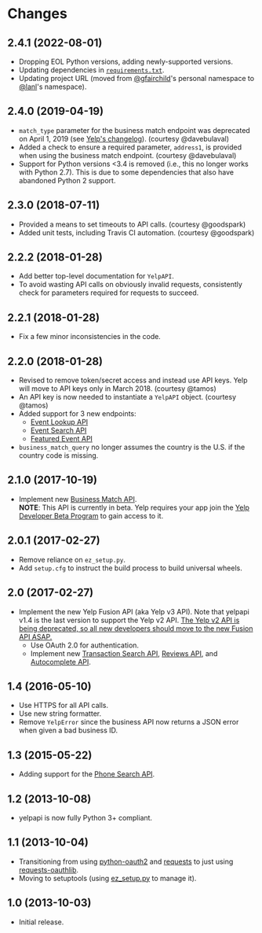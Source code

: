 # Changes

## 2.4.1 (2022-08-01)
* Dropping EOL Python versions, adding newly-supported versions.
* Updating dependencies in [`requirements.txt`](requirements.txt).
* Updating project URL (moved from [@gfairchild](https://github.com/gfairchild)'s personal namespace to [@lanl](https://github.com/lanl)'s namespace).

## 2.4.0 (2019-04-19)
* `match_type` parameter for the business match endpoint was deprecated on April 1, 2019 (see [Yelp's changelog](https://www.yelp.com/developers/v3/changelog)). (courtesy @davebulaval)
* Added a check to ensure a required parameter, `address1`, is provided when using the business match endpoint. (courtesy @davebulaval)
* Support for Python versions <3.4 is removed (i.e., this no longer works with Python 2.7). This is due to some dependencies that also have abandoned Python 2 support.

## 2.3.0 (2018-07-11)
* Provided a means to set timeouts to API calls. (courtesy @goodspark)
* Added unit tests, including Travis CI automation. (courtesy @goodspark)

## 2.2.2 (2018-01-28)
* Add better top-level documentation for `YelpAPI`.
* To avoid wasting API calls on obviously invalid requests, consistently check for parameters required for requests to succeed.

## 2.2.1 (2018-01-28)
* Fix a few minor inconsistencies in the code.

## 2.2.0 (2018-01-28)
* Revised to remove token/secret access and instead use API keys. Yelp will move to API keys only in March 2018. (courtesy @tamos)
* An API key is now needed to instantiate a `YelpAPI` object. (courtesy @tamos)
* Added support for 3 new endpoints:
    * [Event Lookup API](https://www.yelp.com/developers/documentation/v3/event)
    * [Event Search API](https://www.yelp.com/developers/documentation/v3/event_search)
    * [Featured Event API](https://www.yelp.com/developers/documentation/v3/featured_event)
* `business_match_query` no longer assumes the country is the U.S. if the country code is missing.

## 2.1.0 (2017-10-19)
* Implement new [Business Match API](https://www.yelp.com/developers/documentation/v3/business_match).   
**NOTE**: This API is currently in beta. Yelp requires your app join the [Yelp Developer Beta Program](https://www.yelp.com/developers/v3/manage_app) to gain access to it.

## 2.0.1 (2017-02-27)
* Remove reliance on `ez_setup.py`.
* Add `setup.cfg` to instruct the build process to build universal wheels.

## 2.0 (2017-02-27)
* Implement the new Yelp Fusion API (aka Yelp v3 API). Note that yelpapi v1.4 is the last version to support the Yelp v2 API. [The Yelp v2 API is being deprecated, so all new developers should move to the new Fusion API ASAP.](https://engineeringblog.yelp.com/2017/02/recent-improvements-to-the-fusion-api.html)
    * Use OAuth 2.0 for authentication.
    * Implement new [Transaction Search API](https://www.yelp.com/developers/documentation/v3/transactions_search), [Reviews API](https://www.yelp.com/developers/documentation/v3/business_reviews), and [Autocomplete API](https://www.yelp.com/developers/documentation/v3/autocomplete).

## 1.4 (2016-05-10)
* Use HTTPS for all API calls.
* Use new string formatter.
* Remove `YelpError` since the business API now returns a JSON error when given a bad business ID.

## 1.3 (2015-05-22)
* Adding support for the [Phone Search API](https://www.yelp.com/developers/documentation/v2/phone_search).

## 1.2 (2013-10-08)
* yelpapi is now fully Python 3+ compliant.

## 1.1 (2013-10-04)
* Transitioning from using [python-oauth2](https://github.com/simplegeo/python-oauth2) and [requests](https://github.com/kennethreitz/requests) to just using [requests-oauthlib](https://github.com/requests/requests-oauthlib).
* Moving to setuptools (using [ez_setup.py](https://bitbucket.org/pypa/setuptools/downloads/ez_setup.py) to manage it).

## 1.0 (2013-10-03)
* Initial release.
